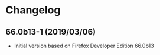 # Changelog

## 66.0b13-1 (2019/03/06)

* Initial version based on Firefox Developer Edition 66.0b13
